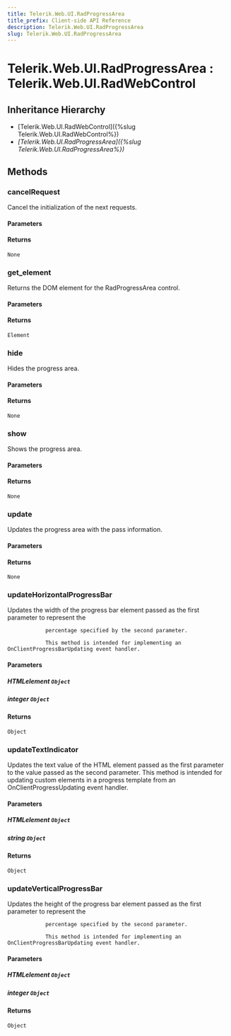 ```yaml
---
title: Telerik.Web.UI.RadProgressArea
title_prefix: Client-side API Reference
description: Telerik.Web.UI.RadProgressArea
slug: Telerik.Web.UI.RadProgressArea
---
```


# Telerik.Web.UI.RadProgressArea : Telerik.Web.UI.RadWebControl

## Inheritance Hierarchy

* [Telerik.Web.UI.RadWebControl]({%slug Telerik.Web.UI.RadWebControl%})
* *[Telerik.Web.UI.RadProgressArea]({%slug Telerik.Web.UI.RadProgressArea%})*


## Methods

### cancelRequest

Cancel the initialization of the next requests.

#### Parameters

#### Returns

`None` 

### get_element

Returns the DOM element for the RadProgressArea control.

#### Parameters

#### Returns

`Element` 

### hide

Hides the progress area.

#### Parameters

#### Returns

`None` 

### show

Shows the progress area.

#### Parameters

#### Returns

`None` 

### update

Updates the progress area with the pass information.

#### Parameters

#### Returns

`None` 

### updateHorizontalProgressBar

Updates the width of the progress bar element passed as the first parameter to represent the

                percentage specified by the second parameter.

                This method is intended for implementing an OnClientProgressBarUpdating event handler.

#### Parameters

##### HTMLelement `Object`

##### integer `Object`

#### Returns

`Object` 

### updateTextIndicator

Updates the text value of the HTML element passed as the first parameter to the value
passed as the second parameter.
This method is intended for updating custom elements in a progress template from an
OnClientProgressUpdating event handler.

#### Parameters

##### HTMLelement `Object`

##### string `Object`

#### Returns

`Object` 

### updateVerticalProgressBar

Updates the height of the progress bar element passed as the first parameter to represent the

                percentage specified by the second parameter.

                This method is intended for implementing an OnClientProgressBarUpdating event handler.

#### Parameters

##### HTMLelement `Object`

##### integer `Object`

#### Returns

`Object` 


